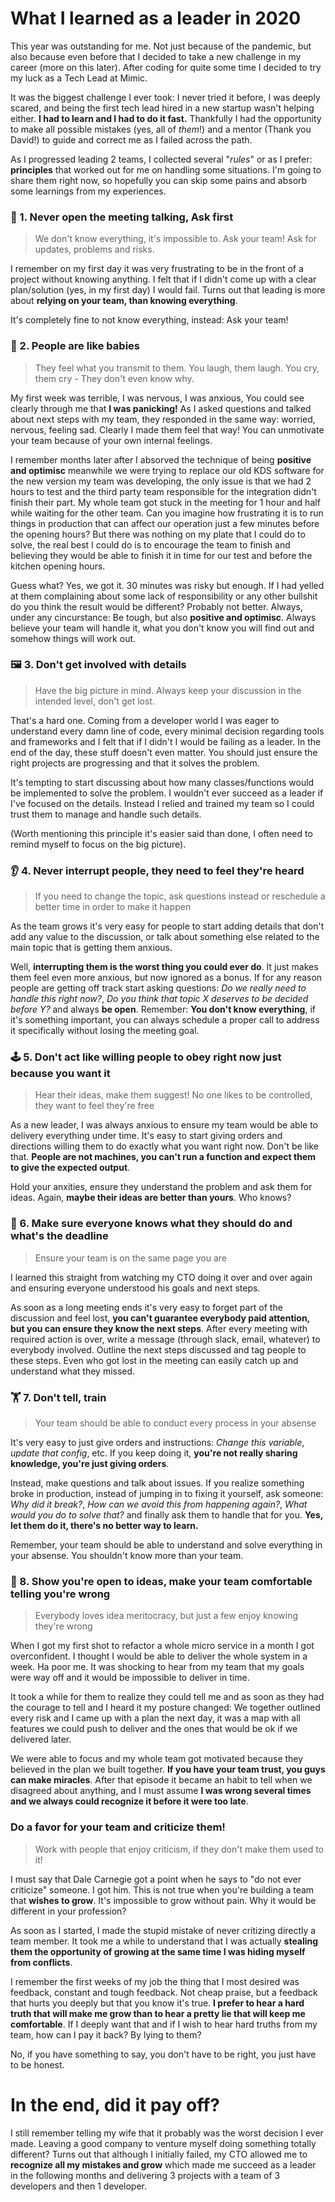 # What I learned as a leader in 2020

This year was outstanding for me. Not just because of the pandemic, but also because even before that I decided to take a new challenge in my career (more on this later). After coding for quite some time I decided to try my luck as a Tech Lead at Mimic.

It was the biggest challenge I ever took: I never tried it before, I was deeply scared, and being the first tech lead hired in a new startup wasn't helping either. **I had to learn and I had to do it fast.** Thankfully I had the opportunity to make all possible mistakes (yes, all of *them*!) and a mentor (Thank you David!) to guide and correct me as I failed across the path.

As I progressed leading 2 teams, I collected several "*rules*" or as I prefer: **principles** that worked out for me on handling some situations. I'm going to share them right now, so hopefully you can skip some pains and absorb some learnings from my experiences.

### 💬 1. Never open the meeting talking, Ask first
> We don't know everything, it's impossible to. Ask your team! Ask for updates, problems and risks.

I remember on my first day it was very frustrating to be in the front of a project without knowing anything. I felt that if I didn't come up with a clear plan/solution (yes, in my first day) I would fail. Turns out that leading is more about **relying on your team, than knowing everything**.

It's completely fine to not know everything, instead: Ask your team!

### 👶 2. People are like babies
> They feel what you transmit to them. You laugh, them laugh. You cry, them cry - They don't even know why.

My first week was terrible, I was nervous, I was anxious, You could see clearly through me that **I was panicking!** As I asked questions and talked about next steps with my team, they responded in the same way: worried, nervous, feeling sad. Clearly I made them feel that way! You can unmotivate your team because of your own internal feelings.

I remember months later after I absorved the technique of being **positive and optimisc** meanwhile we were trying to replace our old KDS software for the new version my team was developing, the only issue is that we had 2 hours to test and the third party team responsible for the integration didn't finish their part. My whole team got stuck in the meeting for 1 hour and half while waiting for the other team. Can you imagine how frustrating it is to run things in production that can affect our operation just a few minutes before the opening hours? But there was nothing on my plate that I could do to solve, the real best I could do is to encourage the team to finish and believing they would be able to finish it in time for our test and before the kitchen opening hours.

Guess what? Yes, we got it. 30 minutes was risky but enough. If I had yelled at them complaining about some lack of responsibility or any other bullshit do you think the result would be different? Probably not better. Always, under any cincurstance: Be tough, but also **positive and optimisc**. Always believe your team will handle it, what you don't know you will find out and somehow things will work out.

### 🖼️ 3. Don't get involved with details
> Have the big picture in mind. Always keep your discussion in the intended level, don't get lost.

That's a hard one. Coming from a developer world I was eager to understand every damn line of code, every minimal decision regarding tools and frameworks and I felt that if I didn't I would be failing as a leader. In the end of the day, these stuff doesn't even matter. You should just ensure the right projects are progressing and that it solves the problem.

It's tempting to start discussing about how many classes/functions would be implemented to solve the problem. I wouldn't ever succeed as a leader if I've focused on the details. Instead I relied and trained my team so I could trust them to manage and handle such details.

(Worth mentioning this principle it's easier said than done, I often need to remind myself to focus on the big picture).

### 👂 4. Never interrupt people, they need to feel they're heard
> If you need to change the topic, ask questions instead or reschedule a better time in order to make it happen

As the team grows it's very easy for people to start adding details that don't add any value to the discussion, or talk about something else related to the main topic that is getting them anxious.

Well, **interrupting them is the worst thing you could ever do**. It just makes them feel even more anxious, but now ignored as a bonus. If for any reason people are getting off track start asking questions: *Do we really need to handle this right now?*, *Do you think that topic X deserves to be decided before Y?* and always **be open**. Remember: **You don't know everything**, if it's something important, you can always schedule a proper call to address it specifically without losing the meeting goal.

### 🕹️ 5. Don't act like willing people to obey right now just because you want it
> Hear their ideas, make them suggest! No one likes to be controlled, they want to feel they're free

As a new leader, I was always anxious to ensure my team would be able to delivery everything under time. It's easy to start giving orders and directions willing them to do exactly what you want right now. Don't be like that. **People are not machines, you can't run a function and expect them to give the expected output**.

Hold your anxities, ensure they understand the problem and ask them for ideas. Again, **maybe their ideas are better than yours**. Who knows?

### 🧾 6. Make sure everyone knows what they should do and what's the deadline
> Ensure your team is on the same page you are

I learned this straight from watching my CTO doing it over and over again and ensuring everyone understood his goals and next steps.

As soon as a long meeting ends it's very easy to forget part of the discussion and feel lost, **you can't guarantee everybody paid attention, but you can ensure they know the next steps**. After every meeting with required action is over, write a message (through slack, email, whatever) to everybody involved. Outline the next steps discussed and tag people to these steps. Even who got lost in the meeting can easily catch up and understand what they missed.

### 🏋️ 7. Don't tell, train
> Your team should be able to conduct every process in your absense

It's very easy to just give orders and instructions: *Change this variable*, *update that config*, etc. If you keep doing it, **you're not really sharing knowledge, you're just giving orders**.

Instead, make questions and talk about issues. If you realize something broke in production, instead of jumping in to fixing it yourself, ask someone: *Why did it break?*, *How can we avoid this from happening again?*, *What would you do to solve that?* and finally ask them to handle that for you. **Yes, let them do it, there's no better way to learn.**

Remember, your team should be able to understand and solve everything in your absense. You shouldn't know more than your team.

### 🧠 8. Show you're open to ideas, make your team comfortable telling you're wrong
> Everybody loves idea meritocracy, but just a few enjoy knowing they're wrong

When I got my first shot to refactor a whole micro service in a month I got overconfident. I thought I would be able to deliver the whole system in a week. Ha poor me. It was shocking to hear from my team that my goals were way off and it would be impossible to deliver in time.

It took a while for them to realize they could tell me and as soon as they had the courage to tell and I heard it my posture changed: We together outlined every risk and I came up with a plan the next day, it was a map with all features we could push to deliver and the ones that would be ok if we delivered later.

We were able to focus and my whole team got motivated because they believed in the plan we built together. **If you have your team trust, you guys can make miracles**. After that episode it became an habit to tell when we disagreed about anything, and I must assume **I was wrong several times and we always could recognize it before it were too late**.

### Do a favor for your team and criticize them!
> Work with people that enjoy criticism, if they don't make them used to it!

I must say that Dale Carnegie got a point when he says to "do not ever criticize" someone. I got him. This is not true when you're building a team that **wishes to grow**. It's impossible to grow without pain. Why it would be different in your profession?

As soon as I started, I made the stupid mistake of never critizing directly a team member. It took me a while to understand that I was actually **stealing them the opportunity of growing at the same time I was hiding myself from conflicts**.

I remember the first weeks of my job the thing that I most desired was feedback, constant and tough feedback. Not cheap praise, but a feedback that hurts you deeply but that you know it's true. **I prefer to hear a hard truth that will make me grow than to hear a pretty lie that will keep me comfortable**. If I deeply want that and if I wish to hear hard truths from my team, how can I pay it back? By lying to them?

No, if you have something to say, you don't have to be right, you just have to be honest.


# In the end, did it pay off?


I still remember telling my wife that it probably was the worst decision I ever made. Leaving a good company to venture myself doing something totally different? Turns out that although I initially failed, my CTO allowed me to **recognize all my mistakes and grow** which made me succeed as a leader in the following months and delivering 3 projects with a team of 3 developers and then 1 developer.
